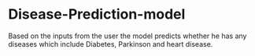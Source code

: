 # Disease-Prediction-model
Based on the inputs from the user the model predicts whether he has any diseases which include Diabetes, Parkinson and heart disease.
